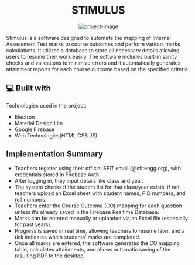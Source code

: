 <h1 align="center" id="title">STIMULUS</h1>

<p align="center"><img src="https://socialify.git.ci/Rachit776/Stimulus/image?font=Rokkitt&amp;language=1&amp;name=1&amp;owner=1&amp;pattern=Solid&amp;theme=Dark" alt="project-image"></p>

<p id="description">Stimulus is a software designed to automate the mapping of Internal Assessment Test marks to course outcomes and perform various marks calculations. It utilizes a database to store all necessary details allowing users to resume their work easily. The software includes built-in sanity checks and validations to minimize errors and it automatically generates attainment reports for each course outcome based on the specified criteria.</p>

  
  
<h2>💻 Built with</h2>

Technologies used in the project:

*   Electron
*   Material Design Lite
*   Google Firebase
*   Web Technologies(HTML CSS JS)

<h2>Implementation Summary</h2>

*   Teachers register using their official SFIT email (@sfitengg.org), with credentials stored in Firebase Auth.
*   After logging in, they input details like class and year.
*   The system checks if the student list for that class/year exists; if not, teachers upload an Excel sheet with student names, PID numbers, and roll numbers.
*   Teachers enter the Course Outcome (CO) mapping for each question unless it’s already saved in the Firebase Realtime Database.
*   Marks can be entered manually or uploaded via an Excel file (especially for past years).
*   Progress is saved in real time, allowing teachers to resume later, and a tick indicates which students’ marks are completed.
*   Once all marks are entered, the software generates the CO mapping table, calculates attainments, and allows automatic saving of the resulting PDF to the desktop.
